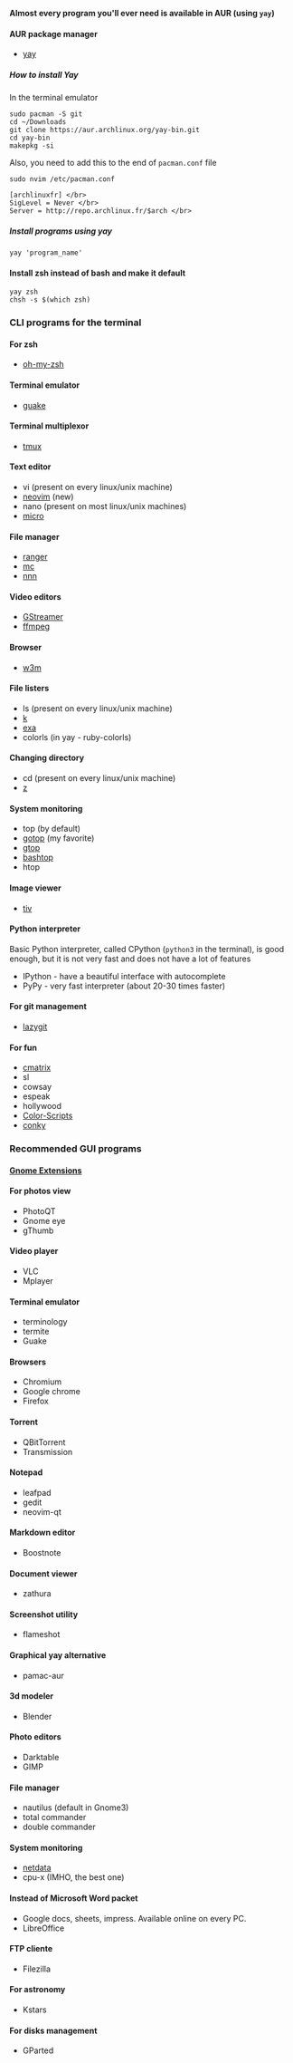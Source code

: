 **Almost every program you'll ever need is available in AUR (using `yay`)**


#### AUR package manager
- [yay](https://github.com/Jguer/yay)

##### How to install Yay

In the terminal emulator

```
sudo pacman -S git
cd ~/Downloads
git clone https://aur.archlinux.org/yay-bin.git
cd yay-bin
makepkg -si
```

Also, you need to add this to the end of `pacman.conf` file

```
sudo nvim /etc/pacman.conf
```

```
[archlinuxfr] </br>
SigLevel = Never </br>
Server = http://repo.archlinux.fr/$arch </br>
```

##### Install programs using yay

```
yay 'program_name'
```

#### Install zsh instead of bash and make it default

```
yay zsh
chsh -s $(which zsh)
```

### CLI programs for the terminal
#### For zsh
- [oh-my-zsh](https://github.com/ohmyzsh/ohmyzsh)

#### Terminal emulator
- [guake](http://guake-project.org/)

#### Terminal multiplexor
- [tmux](https://github.com/tmux/tmux/wiki)

#### Text editor
- vi (present on every linux/unix machine)
- [neovim](https://neovim.io/) (new)
- nano (present on most linux/unix machines)
- [micro](https://micro-editor.github.io/)

#### File manager
- [ranger](https://github.com/ranger/ranger)
- [mc](https://midnight-commander.org/)
- [nnn](https://github.com/jarun/nnn)

#### Video editors
- [GStreamer](https://gstreamer.freedesktop.org/)
- [ffmpeg](https://ffmpeg.org/)

#### Browser
- [w3m](http://w3m.sourceforge.net/)

#### File listers
- ls (present on every linux/unix machine)
- [k](https://github.com/supercrabtree/k)
- [exa](https://github.com/ogham/exa)
- colorls (in yay - ruby-colorls)

#### Changing directory
- cd (present on every linux/unix machine)
- [z](https://github.com/agkozak/zsh-z)

#### System monitoring
- top (by default)
- [gotop](https://github.com/cjbassi/gotop) (my favorite)
- [gtop](https://github.com/aksakalli/gtop)
- [bashtop](https://github.com/aristocratos/bpytop)
- htop

#### Image viewer
- [tiv](https://github.com/stefanhaustein/TerminalImageViewer)

#### Python interpreter
Basic Python interpreter, called CPython (`python3` in the terminal), 
is good enough, but it is not very fast and does not have a lot of features
- IPython - have a beautiful interface with autocomplete
- PyPy - very fast interpreter (about 20-30 times faster)

#### For git management
- [lazygit](https://github.com/jesseduffield/lazygit)

#### For fun
- [cmatrix](https://github.com/abishekvashok/cmatrix)
- sl
- cowsay
- espeak
- hollywood
- [Color-Scripts](https://github.com/stark/Color-Scripts)
- [conky](https://github.com/brndnmtthws/conky)

### Recommended GUI programs

#### [Gnome Extensions](https://extensions.gnome.org/)

#### For photos view
- PhotoQT
- Gnome eye
- gThumb

#### Video player
- VLC
- Mplayer

#### Terminal emulator
- terminology
- termite
- Guake

#### Browsers
- Chromium
- Google chrome
- Firefox

#### Torrent
- QBitTorrent
- Transmission

#### Notepad
- leafpad
- gedit
- neovim-qt

#### Markdown editor
- Boostnote

#### Document viewer
- zathura

#### Screenshot utility
- flameshot

#### Graphical yay alternative 
- pamac-aur

#### 3d modeler
- Blender

#### Photo editors
- Darktable
- GIMP

#### File manager
- nautilus (default in Gnome3)
- total commander
- double commander

#### System monitoring
- [netdata](https://github.com/netdata/netdata)
- cpu-x (IMHO, the best one)

#### Instead of Microsoft Word packet
- Google docs, sheets, impress. Available online on every PC.
- LibreOffice

#### FTP cliente
- Filezilla

#### For astronomy
- Kstars

#### For disks management
- GParted

